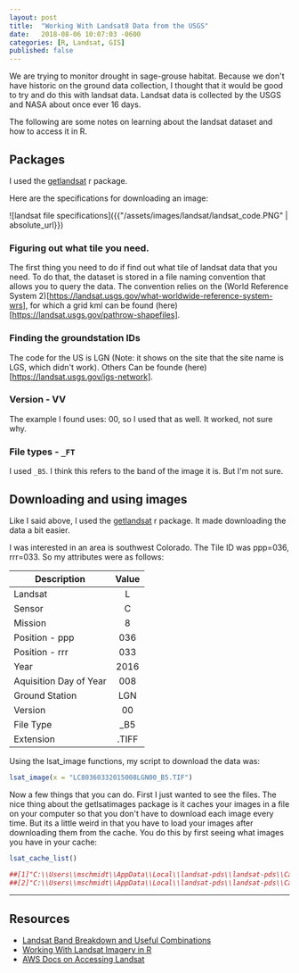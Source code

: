 ```yaml
---
layout: post
title:  "Working With Landsat8 Data from the USGS"
date:   2018-08-06 10:07:03 -0600
categories: [R, Landsat, GIS]
published: false
---
```


We are trying to monitor drought in sage-grouse habitat. Because we don't have historic on the ground data collection, I thought that it would be good to try and do this with landsat data. Landsat data is collected by the USGS and NASA about once ever 16 days.

The following are some notes on learning about the landsat dataset and how to access it in R.

## Packages
I used the [getlandsat](https://www.rdocumentation.org/packages/getlandsat/versions/0.2.0) r package.

Here are the specifications for downloading an image:

![landsat file specifications]({{"/assets/images/landsat/landsat_code.PNG" | absolute_url}})

### Figuring out what tile you need.
The first thing you need to do if find out what tile of landsat data that you need. To do that, the dataset is stored in a file naming convention that allows you to query the data. The convention relies on the (World Reference System 2)[https://landsat.usgs.gov/what-worldwide-reference-system-wrs], for which a grid kml can be found (here)[https://landsat.usgs.gov/pathrow-shapefiles].

### Finding the groundstation IDs
The code for the US is LGN (Note: it shows on the site that the site name is LGS, which didn't work).  Others Can be founde (here)[https://landsat.usgs.gov/igs-network].

### Version - VV
The example I found uses: 00, so I used that as well. It worked, not sure why.

### File types - `_FT`
I used `_B5`.  I think this refers to the band of the image it is.  But I'm not sure.

## Downloading and using images

Like I said above, I used the [getlandsat](https://www.rdocumentation.org/packages/getlandsat/versions/0.2.0) r package.  It made downloading the data a bit easier.

I was interested in an area is southwest Colorado.  The Tile ID was ppp=036, rrr=033.  So my attributes were as follows:

| Description            | Value |
|------------------------|:-----:|
| Landsat                |   L   |
| Sensor                 |   C   |
| Mission                |   8   |
| Position - ppp         |  036  |
| Position - rrr         |  033  |
| Year                   |  2016 |
| Aquisition Day of Year |  008  |
| Ground Station         |  LGN  |
| Version                |   00  |
| File Type              |  _B5  |
| Extension              | .TIFF |

Using the lsat_image functions, my script to download the data was:
```r
lsat_image(x = "LC80360332015008LGN00_B5.TIF")
```
Now a few things that you can do.  First I just wanted to see the files.  The nice thing about the getlsatimages package is it caches your images in a file on your computer so that you don't have to download each image every time.  But its a little weird in that you have to load your images after downloading them from the cache.  You do this by first seeing what images you have in your cache:
```r
lsat_cache_list()

##[1]"C:\\Users\\mschmidt\\AppData\\Local\\landsat-pds\\landsat-pds\\Cache/L8/010/117/LC80101172015002LGN00/LC80101172015002LGN00_B5.TIF"
##[2]"C:\\Users\\mschmidt\\AppData\\Local\\landsat-pds\\landsat-pds\\Cache/L8/036/033/LC80360332015008LGN00/LC80360332015008LGN00_B5.TIF"
```

---
## Resources
* [Landsat Band Breakdown and Useful Combinations](http://gif.berkeley.edu/documents/Landsat%20Band%20Information.pdf)
* [Working With Landsat Imagery in R](http://rspatial.org/analysis/rst/9-remotesensing.html)
* [AWS Docs on Accessing Landsat](https://docs.opendata.aws/landsat-pds/readme.html)
